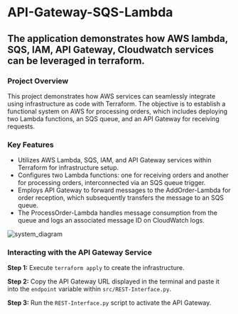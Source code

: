 # API-Gateway-SQS-Lambda
 
## The application demonstrates how AWS lambda, SQS, IAM, API Gateway, Cloudwatch services can be leveraged in terraform.

### Project Overview
This project demonstrates how AWS services can seamlessly integrate using infrastructure as code with Terraform. The objective is to establish a functional system on AWS for processing orders, which includes deploying two Lambda functions, an SQS queue, and an API Gateway for receiving requests.

### Key Features
- Utilizes AWS Lambda, SQS, IAM, and API Gateway services within Terraform for infrastructure setup.
- Configures two Lambda functions: one for receiving orders and another for processing orders, interconnected via an SQS queue trigger.
- Employs API Gateway to forward messages to the AddOrder-Lambda for order reception, which subsequently transfers the message to an SQS queue.
- The ProcessOrder-Lambda handles message consumption from the queue and logs an associated message ID on CloudWatch logs.

![system_diagram](https://github.com/akshatra/API-Gateway-SQS-Lambda/assets/47113617/4b3ed998-41d5-43d5-9a75-7418b8d01513)

### Interacting with the API Gateway Service

**Step 1:** Execute `terraform apply` to create the infrastructure.

**Step 2:** Copy the API Gateway URL displayed in the terminal and paste it into the `endpoint` variable within `src/REST-Interface.py`.

**Step 3:** Run the `REST-Interface.py` script to activate the API Gateway.
